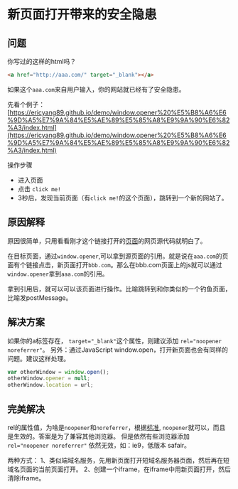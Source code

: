 # 新页面打开带来的安全隐患

## 问题

你写过的这样的html吗？
```html
<a href="http://aaa.com/" target="_blank"></a>
```
如果这个`aaa.com`来自用户输入，你的网站就已经有了安全隐患。

先看个例子：
[https://ericyang89.github.io/demo/window.opener%20%E5%B8%A6%E6%9D%A5%E7%9A%84%E5%AE%89%E5%85%A8%E9%9A%90%E6%82%A3/index.html](https://ericyang89.github.io/demo/window.opener%20%E5%B8%A6%E6%9D%A5%E7%9A%84%E5%AE%89%E5%85%A8%E9%9A%90%E6%82%A3/index.html)

操作步骤
  
+ 进入页面
+ 点击 `click me!`
+ 3秒后，发现当前页面（有`click me!`的这个页面），跳转到一个新的网站了。

## 原因解释
原因很简单，只用看看刚才这个链接打开的[页面](https://ericyang89.github.io/demo/window.opener%20带来的安全隐患/targetPage.html)的网页源代码就明白了。

在目标页面，通过`window.opener`,可以拿到源页面的引用。就是说在`aaa.com`的页面有个链接点击，新页面打开`bbb.com`。那么在bbb.com页面上的js就可以通过`window.opener`拿到`aaa.com`的引用。

拿到引用后，就可以可以该页面进行操作。比喻跳转到和你类似的一个钓鱼页面，比喻发postMessage。

## 解决方案

如果你的a标签存在， `target="_blank"`这个属性，则建议添加 `rel="noopener noreferrer"`。
另外：通过JavaScript window.open，打开新页面也会有同样的问题。建议这样处理。
```javascript
var otherWindow = window.open();
otherWindow.opener = null;
otherWindow.location = url;
```

## 完美解决
rel的属性值，为啥是`noopener`和`noreferrer`，根据[标准](https://www.w3schools.com/tags/att_a_rel.asp), `noopener`就可以，而且是生效的。答案是为了兼容其他浏览器。
但是依然有些浏览器添加 `rel="noopener noreferrer"` 依然无效，如：ie9，低版本 safair。

两种方式：
1、类似端域名服务，先用新页面打开短域名服务器页面，然后再在短域名页面的当前页面打开。
2、创建一个iframe，在iframe中用新页面打开，然后清除iframe。

